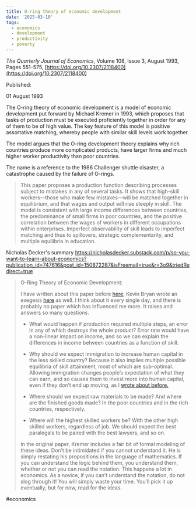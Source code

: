 ```yaml
---
title: O-ring theory of economic development
date: '2025-03-10'
tags:
  - economics
  - development
  - productivity
  - poverty
---
```



_The Quarterly Journal of Economics_, Volume 108, Issue 3, August 1993, Pages 551–575, [https://doi.org/10.2307/2118400](https://doi.org/10.2307/2118400)

Published:

01 August 1993

The O-ring theory of economic development is a model of economic development put forward by Michael Kremer in 1993, which proposes that tasks of production must be executed proficiently together in order for any of them to be of high value. The key feature of this model is positive assortative matching, whereby people with similar skill levels work together.

The model argues that the O-ring development theory explains why rich countries produce more complicated products, have larger firms and much higher worker productivity than poor countries.

The name is a reference to the 1986 Challenger shuttle disaster, a catastrophe caused by the failure of O-rings. 

> This paper proposes a production function describing processes subject to mistakes in any of several tasks. It shows that high-skill workers—those who make few mistakes—will be matched together in equilibrium, and that wages and output will rise steeply in skill. The model is consistent with large income differences between countries, the predominance of small firms in poor countries, and the positive correlation between the wages of workers in different occupations within enterprises. Imperfect observability of skill leads to imperfect matching and thus to spillovers, strategic complementarity, and multiple equilibria in education.

Nicholas Decker's summary
https://nicholasdecker.substack.com/p/so-you-want-to-learn-about-economics?publication_id=747616&post_id=150872287&isFreemail=true&r=3o9&triedRedirect=true

> O-Ring Theory of Economic Development: 
> 
> I have written about this paper before [here](https://nicholasdecker.substack.com/p/the-o-ring-theory-of-economic-development); Kevin Bryan wrote an exegesis [here](https://afinetheorem.wordpress.com/2011/05/21/the-o-ring-theory-of-economic-development-m-kremer-1993/) as well. I think about it every single day, and there is probably no paper which has influenced me more. It raises and answers so many questions. 
> 
> - What would happen if production required multiple steps, an error in any of which destroys the whole product? Error rate would have a non-linear impact on income, and so we can explain the differences in income between countries as a function of skill. 
>     
> - Why should we expect immigration to increase human capital in the less skilled country? Because it also implies multiple possible equilibria of skill attainment, most of which are sub-optimal. Allowing immigration changes people’s expectation of what they can earn, and so causes them to invest more into human capital, even if they don’t end up moving, as I [wrote about before.](https://nicholasdecker.substack.com/p/brain-drain-is-probably-just-totally)
>     
> - Where should we expect raw materials to be made? And where are the finished goods made? In the poor countries and in the rich countries, respectively.
>     
> - Where will the highest skilled workers be? With the other high skilled workers, regardless of job. We should expect the best paralegals to be paired with the best lawyers, and so on.
>     
> 
> In the original paper, Kremer includes a fair bit of formal modeling of these ideas. Don’t be intimidated if you cannot understand it. He is simply restating his propositions in the language of mathematics. If you can understand the logic behind them, you understand them, whether or not you can read the notation. This happens a lot in economics. As a novice, if you can’t understand the notation, do not slog through it! You will simply waste your time. You’ll pick it up eventually, but for now, read for the ideas.
> 

#economics 
